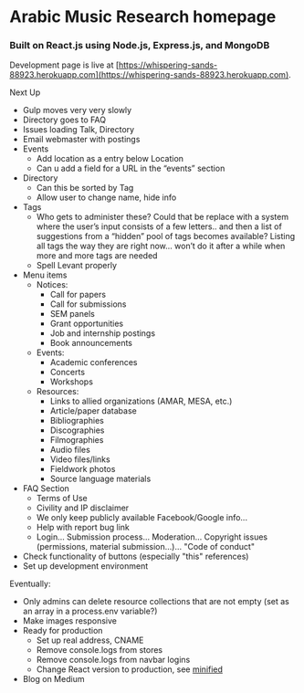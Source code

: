 # Arabic Music Research homepage

### Built on React.js using Node.js, Express.js, and MongoDB

Development page is live at [https://whispering-sands-88923.herokuapp.com](https://whispering-sands-88923.herokuapp.com).

Next Up
* Gulp moves very very slowly
* Directory goes to FAQ
* Issues loading Talk, Directory
* Email webmaster with postings
* Events
	* Add location as a entry below Location
	* Can u add a field for a URL in the “events” section
* Directory
	* Can this be sorted by Tag
	* Allow user to change name, hide info
* Tags
	* Who gets to administer these? Could that be replace with a system where the user’s input consists of a few letters.. and then a list of suggestions from a “hidden” pool of tags becomes available? Listing all tags the way they are right now… won’t do it after a while when more and more tags are needed
	* Spell Levant properly
* Menu items
	* Notices:
		* Call for papers
		* Call for submissions
		* SEM panels
		* Grant opportunities
		* Job and internship postings
		* Book announcements
	* Events:
		* Academic conferences
		* Concerts
		* Workshops
	* Resources:
		* Links to allied organizations (AMAR, MESA, etc.)
		* Article/paper database
		* Bibliographies
		* Discographies
		* Filmographies
		* Audio files
		* Video files/links
		* Fieldwork photos
		* Source language materials
* FAQ Section
	* Terms of Use
    * Civility and IP disclaimer
    * We only keep publicly available Facebook/Google info...
    * Help with report bug link
	* Login… Submission process… Moderation… Copyright issues (permissions, material submission…)… "Code of conduct"
* Check functionality of buttons (especially "this" references)
* Set up development environment

Eventually:
* Only admins can delete resource collections that are not empty (set as an array in a process.env variable?)
* Make images responsive
* Ready for production
	* Set up real address, CNAME
	* Remove console.logs from stores
	* Remove console.logs from navbar logins
	* Change React version to production, see [minified](https://fb.me/react-minification)
* Blog on Medium
